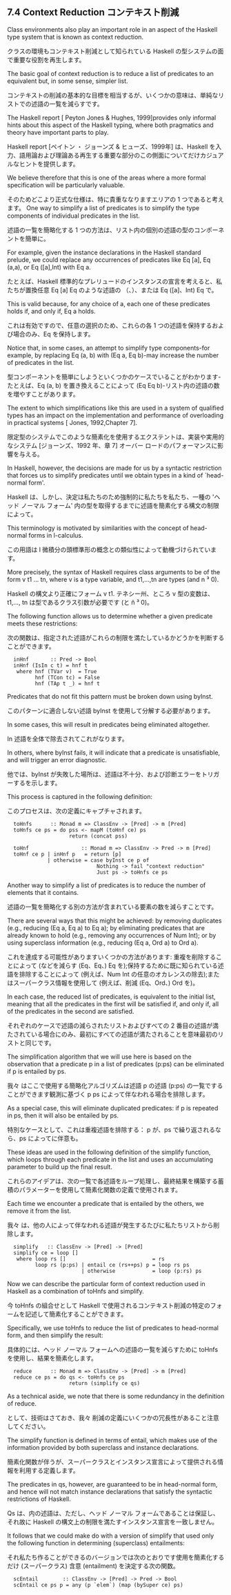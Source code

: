 ## 7.4 Context Reduction コンテキスト削減

Class environments also play an important role in an aspect of the Haskell type system that is known as context reduction.

クラスの環境もコンテキスト削減として知られている Haskell の型システムの面で重要な役割を再生します。

The basic goal of context reduction is to reduce a list of predicates to an equivalent but, in some sense, simpler list.

コンテキストの削減の基本的な目標を相当するが、いくつかの意味は、単純なリストでの述語の一覧を減らすです。

The Haskell report [ Peyton Jones & Hughes, 1999]provides only informal hints about this aspect of the Haskell typing, where both pragmatics and theory have important parts to play.

Haskell report [ペイトン ・ ジョーンズ & ヒューズ、1999年] は、Haskell を入力、語用論および理論ある再生する重要な部分のこの側面についてだけカジュアルなヒントを提供します。

We believe therefore that this is one of the areas where a more formal specification will be particularly valuable.

そのためどこより正式な仕様は、特に貴重ななりますエリアの 1 つであると考えます。
One way to simplify a list of predicates is to simplify the type components of individual predicates in the list.

述語の一覧を簡略化する 1 つの方法は、リスト内の個別の述語の型のコンポーネントを簡単に。

For example, given the instance declarations in the Haskell standard prelude, we could replace any occurrences of predicates like Eq [a], Eq (a,a), or Eq ([a],Int) with Eq a.

たとえば、Haskell 標準的なプレリュードのインスタンスの宣言を考えると、私たちが置換任意 Eq [a] Eq のような述語の （、）、または Eq ([a]、Int) Eq で。

This is valid because, for any choice of a, each one of these predicates holds if, and only if, Eq a holds.

これは有効ですので、任意の選択のため、これらの各 1 つの述語を保持するおよび場合のみ、Eq を保持します。

Notice that, in some cases, an attempt to simplify type components-for example, by replacing Eq (a, b) with (Eq a, Eq b)-may increase the number of predicates in the list.

型コンポーネントを簡単にしようといくつかのケースでいることがわかります-たとえば、Eq (a, b) を置き換えることによって (Eq Eq b)-リスト内の述語の数を増やすことがあります。

The extent to which simplifications like this are used in a system of qualified types has an impact on the implementation and performance of overloading in practical systems [ Jones, 1992,Chapter 7].

限定型のシステムでこのような簡素化を使用するエクステントは、実装や実用的なシステム [ジョーンズ、1992 年、章 7] オーバー ロードのパフォーマンスに影響を与える。

In Haskell, however, the decisions are made for us by a syntactic restriction that forces us to simplify predicates until we obtain types in a kind of `head-normal form'.

Haskell は、しかし、決定は私たちのため強制的に私たちを私たち、一種の 'ヘッド ノーマル フォーム' 内の型を取得するまでに述語を簡素化する構文の制限によって。

This terminology is motivated by similarities with the concept of head-normal forms in l-calculus.

この用語は l 微積分の頭標準形の概念との類似性によって動機づけられています。

More precisely, the syntax of Haskell requires class arguments to be of the form v t1 ... tn, where v is a type variable, and t1,...,tn are types (and n ³ 0).

Haskell の構文より正確にフォーム v t1. テネシー州、ところ v 型の変数は、t1,..., tn は型であるクラス引数が必要です (と ñ ³ 0)。

The following function allows us to determine whether a given predicate meets these restrictions:

次の関数は、指定された述語がこれらの制限を満たしているかどうかを判断することができます。

	  inHnf       :: Pred -> Bool
	  inHnf (IsIn c t) = hnf t
	   where hnf (TVar v)  = True
	         hnf (TCon tc) = False
	         hnf (TAp t _) = hnf t

Predicates that do not fit this pattern must be broken down using byInst.

このパターンに適合しない述語 byInst を使用して分解する必要があります。

In some cases, this will result in predicates being eliminated altogether.

In 述語を全体で除去されてこれがなります。

In others, where byInst fails, it will indicate that a predicate is unsatisfiable, and will trigger an error diagnostic.

他では、byInst が失敗した場所は、述語は不十分、および診断エラーをトリガーするを示します。

This process is captured in the following definition:

このプロセスは、次の定義にキャプチャされます。

	  toHnfs      :: Monad m => ClassEnv -> [Pred] -> m [Pred]
	  toHnfs ce ps = do pss <- mapM (toHnf ce) ps
	                    return (concat pss)
 
	  toHnf                 :: Monad m => ClassEnv -> Pred -> m [Pred]
	  toHnf ce p | inHnf p   = return [p]
	             | otherwise = case byInst ce p of
	                             Nothing -> fail "context reduction"
	                             Just ps -> toHnfs ce ps

Another way to simplify a list of predicates is to reduce the number of elements that it contains.

述語の一覧を簡略化する別の方法が含まれている要素の数を減らすことです。

There are several ways that this might be achieved: by removing duplicates (e.g., reducing (Eq a, Eq a) to Eq a); by eliminating predicates that are already known to hold (e.g., removing any occurrences of Num Int); or by using superclass information (e.g., reducing (Eq a, Ord a) to Ord a).

これを達成する可能性がありますいくつかの方法があります: 重複を削除することによって (などを減らす (Eq、Eq、) Eq を);保持するために既に知られている述語を排除することによって (例えば、Num Int の任意のオカレンスの除去);またはスーパークラス情報を使用して (例えば、削減 (Eq、Ord、) Ord を)。

In each case, the reduced list of predicates, is equivalent to the initial list, meaning that all the predicates in the first will be satisfied if, and only if, all of the predicates in the second are satisfied.

それぞれのケースで述語の減らされたリストおよびすべての 2 番目の述語が満たされている場合にのみ、最初にすべての述語が満たされることを意味最初のリストと同じです。

The simplification algorithm that we will use here is based on the observation that a predicate p in a list of predicates (p:ps) can be eliminated if p is entailed by ps.

我々 はここで使用する簡略化アルゴリズムは述語 p の述語 (p:ps) の一覧ですることができます観測に基づく p ps によって伴なわれる場合を排除します。

As a special case, this will eliminate duplicated predicates: if p is repeated in ps, then it will also be entailed by ps.

特別なケースとして、これは重複述語を排除する： p が、ps で繰り返されるなら、ps によってに伴意も。

These ideas are used in the following definition of the simplify function, which loops through each predicate in the list and uses an accumulating parameter to build up the final result.

これらのアイデアは、次の一覧で各述語をループ処理し、最終結果を構築する蓄積のパラメーターを使用して簡素化関数の定義で使用されます。

Each time we encounter a predicate that is entailed by the others, we remove it from the list.

我々 は、他の人によって伴なわれる述語が発生するたびに私たちリストから削除します。


	  simplify   :: ClassEnv -> [Pred] -> [Pred]
	  simplify ce = loop []
	   where loop rs []                            = rs
	         loop rs (p:ps) | entail ce (rs++ps) p = loop rs ps
	                        | otherwise            = loop (p:rs) ps

Now we can describe the particular form of context reduction used in Haskell as a combination of toHnfs and simplify.

今 toHnfs の組合せとして Haskell で使用されるコンテキスト削減の特定のフォームを記述して簡素化することができます。

Specifically, we use toHnfs to reduce the list of predicates to head-normal form, and then simplify the result:

具体的には、ヘッド ノーマル フォームへの述語の一覧を減らすために toHnfs を使用し、結果を簡素化します。

	  reduce      :: Monad m => ClassEnv -> [Pred] -> m [Pred]
	  reduce ce ps = do qs <- toHnfs ce ps
	                    return (simplify ce qs)

As a technical aside, we note that there is some redundancy in the definition of reduce.

として、技術はさておき、我々 削減の定義にいくつかの冗長性があること注意してください。

The simplify function is defined in terms of entail, which makes use of the information provided by both superclass and instance declarations.

簡素化関数が伴うが、スーパークラスとインスタンス宣言によって提供される情報を利用する定義します。

The predicates in qs, however, are guaranteed to be in head-normal form, and hence will not match instance declarations that satisfy the syntactic restrictions of Haskell.

Qs は、内の述語は、ただし、ヘッド ノーマル フォームであることは保証し、それ故に Haskell の構文上の制限を満たすインスタンス宣言を一致しません。

It follows that we could make do with a version of simplify that used only the following function in determining (superclass) entailments:

それ私たち作ることができるのバージョンでは次のとおりです使用を簡素化するだけ (スーパークラス) 含意 (entailment) を決定する次の関数。

	  scEntail        :: ClassEnv -> [Pred] -> Pred -> Bool
	  scEntail ce ps p = any (p `elem`) (map (bySuper ce) ps)
